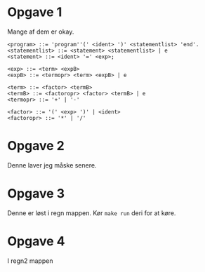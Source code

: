 # Opgave 1

Mange af dem er okay.

```
<program> ::= 'program''(' <ident> ')' <statementlist> 'end'.
<statementlist> ::= <statement> <statementlist> | e
<statement> ::= <ident> '=' <exp>;

<exp> ::= <term> <expB>
<expB> ::= <termopr> <term> <expB> | e

<term> ::= <factor> <termB>
<termB> ::= <factoropr> <factor> <termB> | e
<termopr> ::= '+' | '-'

<factor> ::= '(' <exp> ')' | <ident>
<factoropr> ::= '*' | '/'
```

# Opgave 2

Denne laver jeg måske senere.

# Opgave 3

Denne er løst i regn mappen. 
Kør `make run` deri for at køre.

# Opgave 4

I regn2 mappen
